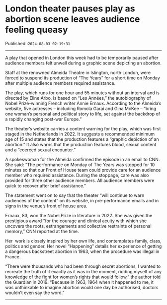 # London theater pauses play as abortion scene leaves audience feeling queasy

Published :`2024-08-03 02:19:31`

---

A play that opened in London this week had to be temporarily paused after audience members felt unwell during a graphic scene depicting an abortion.

Staff at the renowned Almeida Theatre in Islington, north London, were forced to suspend its production of “The Years” for a short time on Monday after multiple audience members required assistance.

The play, which runs for one hour and 55 minutes without an interval and is directed by Eline Arbo, is based on “Les Années,” the autobiography of Nobel Prize-winning French writer Annie Ernaux. According to the Almeida’s website, five actresses – including Romola Garai and Gina McKee – “bring one woman’s personal and political story to life, set against the backdrop of a rapidly changing post-war Europe.”

The theater’s website carries a content warning for the play, which was first staged in the Netherlands in 2022. It suggests a recommended minimum age of 15 and states that the production features a “graphic depiction of an abortion.” It also warns that the production features blood, sexual content and a “coerced sexual encounter.”

A spokeswoman for the Almeida confirmed the episode in an email to CNN. She said: “The performance on Monday of The Years was stopped for 10 minutes so that our Front of House team could provide care for an audience member who required assistance. During the stoppage, care was also provided for three other audience members. All audience members were quick to recover after brief assistance.”

The statement went on to say that the theater “will continue to warn audiences of the content” on its website, in pre-performance emails and in signs in the venue’s front of house area.

Ernaux, 83, won the Nobel Prize in literature in 2022. She was given the prestigious award “for the courage and clinical acuity with which she uncovers the roots, estrangements and collective restraints of personal memory,” CNN reported at the time.

Her  work is closely inspired by her own life, and contemplates family, class, politics and gender. Her novel “Happening” details her experience of getting a dangerous backstreet abortion in 1963, when the procedure was illegal in France.

“There were thousands who had been through secret abortions, I wanted to recreate the truth of it exactly as it was in the moment, ridding myself of any knowledge of the fight for women’s rights that would follow,” the author told the Guardian in 2019. “Because in 1963, 1964 when it happened to me, it was unthinkable to imagine abortion would one day be authorised, doctors wouldn’t even say the word.”

---

